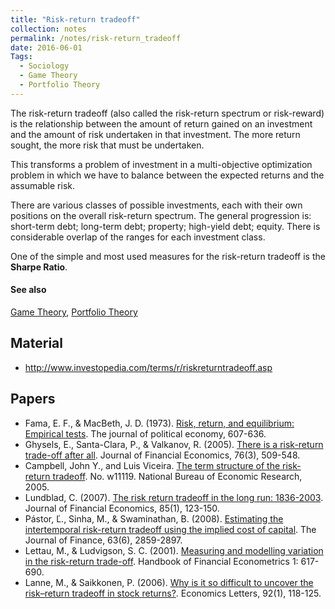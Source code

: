 ```yaml
---
title: "Risk-return tradeoff"
collection: notes
permalink: /notes/risk-return_tradeoff
date: 2016-06-01
Tags:
  - Sociology
  - Game Theory
  - Portfolio Theory
---
```


The risk-return tradeoff (also called the risk-return spectrum or risk-reward) is the relationship between the amount of return gained on an investment and the amount of risk undertaken in that investment. The more return sought, the more risk that must be undertaken.

This transforms a problem of investment in a multi-objective optimization problem in which we have to balance between the expected returns and the assumable risk.

There are various classes of possible investments, each with their own positions on the overall risk-return spectrum. The general progression is: short-term debt; long-term debt; property; high-yield debt; equity. There is considerable overlap of the ranges for each investment class.

One of the simple and most used measures for the risk-return tradeoff is the **Sharpe Ratio**.


#### See also
[Game Theory](/notes/game_theory), [Portfolio Theory](/notes/portfolio_theory)


## Material
* http://www.investopedia.com/terms/r/riskreturntradeoff.asp


## Papers
* Fama, E. F., & MacBeth, J. D. (1973). [Risk, return, and equilibrium: Empirical tests](http://www.eco.sdu.edu.cn/jrtzx/uploadfile/pdf/empiricalfinance/01.pdf). The journal of political economy, 607-636.
* Ghysels, E., Santa-Clara, P., & Valkanov, R. (2005). [There is a risk-return trade-off after all](https://www.researchgate.net/profile/Pedro_Santa-Clara/publication/5004752_There_is_a_Risk-Return_Tradeoff_After_All/links/00b7d5200ccc72c648000000.pdf). Journal of Financial Economics, 76(3), 509-548.
* Campbell, John Y., and Luis Viceira. [The term structure of the risk-return tradeoff](http://scholar.harvard.edu/files/campbell/files/cv_termstructure_riskreturn.pdf). No. w11119. National Bureau of Economic Research, 2005.
* Lundblad, C. (2007). [The risk return tradeoff in the long run: 1836-2003](http://down.cenet.org.cn/upfile/36/200811711430178.pdf). Journal of Financial Economics, 85(1), 123-150.
* Pástor, Ľ., Sinha, M., & Swaminathan, B. (2008). [Estimating the intertemporal risk-return tradeoff using the implied cost of capital](http://citeseerx.ist.psu.edu/viewdoc/download?doi=10.1.1.445.1320&rep=rep1&type=pdf). The Journal of Finance, 63(6), 2859-2897.
* Lettau, M., & Ludvigson, S. C. (2001). [Measuring and modelling variation in the risk-return trade-off](http://faculty.haas.berkeley.edu/lettau/papers/handbook.pdf). Handbook of Financial Econometrics 1: 617-690.
* Lanne, M., & Saikkonen, P. (2006). [Why is it so difficult to uncover the risk–return tradeoff in stock returns?](https://www.researchgate.net/profile/Markku_Lanne/publication/222543318_Why_is_it_so_difficult_to_uncover_the_riskreturn_tradeoff_in_stock_returns/links/0c960517a541042a10000000.pdf). Economics Letters, 92(1), 118-125.




